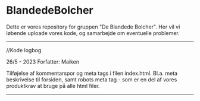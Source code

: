 # BlandedeBolcher
Dette er vores repository for gruppen "De Blandede Bolcher". Her vil vi løbende uploade vores kode, og samarbejde om eventuelle problemer. 
_________________________
//Kode logbog

26/5 - 2023
Forfatter: Maiken

Tilføjelse af kommentarspor og meta tags i filen index.html.
Bl.a. meta beskrivelse til forsiden, samt robots meta tag - som er en del af vores produktkrav at bruge på alle html filer. 
_________________________

